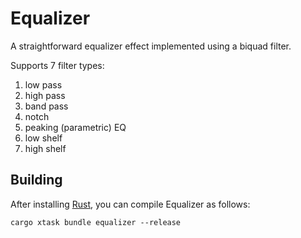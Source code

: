 # Equalizer

A straightforward equalizer effect implemented using a biquad filter.

Supports 7 filter types:

1. low pass
2. high pass
3. band pass
4. notch
5. peaking (parametric) EQ
6. low shelf
7. high shelf

## Building

After installing [Rust](https://rustup.rs/), you can compile Equalizer as follows:

```shell
cargo xtask bundle equalizer --release
```
